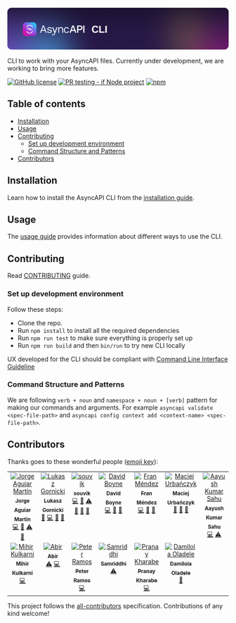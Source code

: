 [![AsyncAPI CLI](./assets/logo.png)](https://www.asyncapi.com)

CLI to work with your AsyncAPI files. Currently under development, we are working to bring more features. 

[![GitHub license](https://img.shields.io/github/license/asyncapi/cli)](https://github.com/asyncapi/cli/blob/master/LICENSE)
[![PR testing - if Node project](https://github.com/asyncapi/cli/actions/workflows/if-nodejs-pr-testing.yml/badge.svg)](https://github.com/asyncapi/cli/actions/workflows/if-nodejs-pr-testing.yml)
[![npm](https://img.shields.io/npm/dw/@asyncapi/cli)](https://www.npmjs.com/package/@asyncapi/cli)

## Table of contents

<!-- toc -->

- [Installation](/docs/installation.md)
- [Usage](/docs/usage.md)
- [Contributing](#contributing)
  * [Set up development environment](#set-up-development-environment)
  * [Command Structure and Patterns](#command-structure-and-patterns)
- [Contributors](#contributors)

<!-- tocstop -->

## Installation
Learn how to install the AsyncAPI CLI from the [installation guide](/docs/installation.md). 

## Usage

The [usage guide](/docs/usage.md) provides information about different ways to use the CLI.


## Contributing

Read [CONTRIBUTING](https://github.com/asyncapi/.github/blob/master/CONTRIBUTING.md) guide.

### Set up development environment

Follow these steps:

- Clone the repo.
- Run `npm install` to install all the required dependencies
- Run `npm run test` to make sure everything is properly set up
- Run `npm run build` and then `bin/run` to try new CLI locally

UX developed for the CLI should be compliant with [Command Line Interface Guideline](https://clig.dev/)

### Command Structure and Patterns

We are following `verb + noun` and `namespace + noun + [verb]` pattern for making our commands and arguments. For example `asyncapi validate <spec-file-path>` and `asyncapi config context add <context-name> <spec-file-path>`.

## Contributors

Thanks goes to these wonderful people ([emoji key](https://allcontributors.org/docs/en/emoji-key)):

<!-- ALL-CONTRIBUTORS-LIST:START - Do not remove or modify this section -->
<!-- prettier-ignore-start -->
<!-- markdownlint-disable -->
<table>
  <tbody>
    <tr>
      <td align="center" valign="top" width="14.28%"><a href="https://github.com/jotamusik"><img src="https://avatars.githubusercontent.com/u/14940638?v=4?s=100" width="100px;" alt="Jorge Aguiar Martín"/><br /><sub><b>Jorge Aguiar Martín</b></sub></a><br /><a href="https://github.com/asyncapi/cli/commits?author=jotamusik" title="Code">💻</a> <a href="#ideas-jotamusik" title="Ideas, Planning, & Feedback">🤔</a> <a href="https://github.com/asyncapi/cli/commits?author=jotamusik" title="Tests">⚠️</a> <a href="https://github.com/asyncapi/cli/commits?author=jotamusik" title="Documentation">📖</a></td>
      <td align="center" valign="top" width="14.28%"><a href="https://www.brainfart.dev/"><img src="https://avatars.githubusercontent.com/u/6995927?v=4?s=100" width="100px;" alt="Lukasz Gornicki"/><br /><sub><b>Lukasz Gornicki</b></sub></a><br /><a href="#ideas-derberg" title="Ideas, Planning, & Feedback">🤔</a> <a href="https://github.com/asyncapi/cli/commits?author=derberg" title="Code">💻</a> <a href="https://github.com/asyncapi/cli/pulls?q=is%3Apr+reviewed-by%3Aderberg" title="Reviewed Pull Requests">👀</a> <a href="#maintenance-derberg" title="Maintenance">🚧</a></td>
      <td align="center" valign="top" width="14.28%"><a href="https://souvik.vercel.app/"><img src="https://avatars.githubusercontent.com/u/41781438?v=4?s=100" width="100px;" alt="souvik"/><br /><sub><b>souvik</b></sub></a><br /><a href="https://github.com/asyncapi/cli/commits?author=Souvikns" title="Code">💻</a> <a href="#ideas-Souvikns" title="Ideas, Planning, & Feedback">🤔</a> <a href="https://github.com/asyncapi/cli/commits?author=Souvikns" title="Tests">⚠️</a> <a href="https://github.com/asyncapi/cli/pulls?q=is%3Apr+reviewed-by%3ASouvikns" title="Reviewed Pull Requests">👀</a> <a href="#maintenance-Souvikns" title="Maintenance">🚧</a> <a href="https://github.com/asyncapi/cli/commits?author=Souvikns" title="Documentation">📖</a></td>
      <td align="center" valign="top" width="14.28%"><a href="https://boyney.io/"><img src="https://avatars.githubusercontent.com/u/3268013?v=4?s=100" width="100px;" alt="David Boyne"/><br /><sub><b>David Boyne</b></sub></a><br /><a href="https://github.com/asyncapi/cli/commits?author=boyney123" title="Code">💻</a> <a href="#ideas-boyney123" title="Ideas, Planning, & Feedback">🤔</a> <a href="#maintenance-boyney123" title="Maintenance">🚧</a></td>
      <td align="center" valign="top" width="14.28%"><a href="http://www.fmvilas.com/"><img src="https://avatars.githubusercontent.com/u/242119?v=4?s=100" width="100px;" alt="Fran Méndez"/><br /><sub><b>Fran Méndez</b></sub></a><br /><a href="https://github.com/asyncapi/cli/commits?author=fmvilas" title="Code">💻</a> <a href="#ideas-fmvilas" title="Ideas, Planning, & Feedback">🤔</a> <a href="https://github.com/asyncapi/cli/pulls?q=is%3Apr+reviewed-by%3Afmvilas" title="Reviewed Pull Requests">👀</a></td>
      <td align="center" valign="top" width="14.28%"><a href="https://github.com/magicmatatjahu"><img src="https://avatars.githubusercontent.com/u/20404945?v=4?s=100" width="100px;" alt="Maciej Urbańczyk"/><br /><sub><b>Maciej Urbańczyk</b></sub></a><br /><a href="https://github.com/asyncapi/cli/pulls?q=is%3Apr+reviewed-by%3Amagicmatatjahu" title="Reviewed Pull Requests">👀</a> <a href="#maintenance-magicmatatjahu" title="Maintenance">🚧</a> <a href="#ideas-magicmatatjahu" title="Ideas, Planning, & Feedback">🤔</a></td>
      <td align="center" valign="top" width="14.28%"><a href="https://aayushsahu.com/"><img src="https://avatars.githubusercontent.com/u/54525741?v=4?s=100" width="100px;" alt="Aayush Kumar Sahu"/><br /><sub><b>Aayush Kumar Sahu</b></sub></a><br /><a href="https://github.com/asyncapi/cli/commits?author=aayushmau5" title="Code">💻</a> <a href="https://github.com/asyncapi/cli/commits?author=aayushmau5" title="Tests">⚠️</a></td>
    </tr>
    <tr>
      <td align="center" valign="top" width="14.28%"><a href="https://github.com/mihirterna"><img src="https://avatars.githubusercontent.com/u/31316452?v=4?s=100" width="100px;" alt="Mihir Kulkarni"/><br /><sub><b>Mihir Kulkarni</b></sub></a><br /><a href="https://github.com/asyncapi/cli/commits?author=mihirterna" title="Code">💻</a></td>
      <td align="center" valign="top" width="14.28%"><a href="https://imabp.github.io/resume/"><img src="https://avatars.githubusercontent.com/u/53480076?v=4?s=100" width="100px;" alt="Abir"/><br /><sub><b>Abir</b></sub></a><br /><a href="https://github.com/asyncapi/cli/commits?author=imabp" title="Tests">⚠️</a> <a href="https://github.com/asyncapi/cli/commits?author=imabp" title="Code">💻</a></td>
      <td align="center" valign="top" width="14.28%"><a href="https://github.com/peter-rr"><img src="https://avatars.githubusercontent.com/u/81691177?v=4?s=100" width="100px;" alt="Peter Ramos"/><br /><sub><b>Peter Ramos</b></sub></a><br /><a href="https://github.com/asyncapi/cli/commits?author=peter-rr" title="Code">💻</a></td>
      <td align="center" valign="top" width="14.28%"><a href="https://samridhi-98.github.io/Portfolio"><img src="https://avatars.githubusercontent.com/u/54466041?v=4?s=100" width="100px;" alt="Samriddhi"/><br /><sub><b>Samriddhi</b></sub></a><br /><a href="https://github.com/asyncapi/cli/commits?author=Samridhi-98" title="Tests">⚠️</a></td>
      <td align="center" valign="top" width="14.28%"><a href="https://linktr.ee/KharabePranay"><img src="https://avatars.githubusercontent.com/u/68046838?v=4?s=100" width="100px;" alt="Pranay Kharabe"/><br /><sub><b>Pranay Kharabe</b></sub></a><br /><a href="https://github.com/asyncapi/cli/commits?author=pranay202" title="Code">💻</a></td>
      <td align="center" valign="top" width="14.28%"><a href="https://d-m-oladele.netlify.app/"><img src="https://avatars.githubusercontent.com/u/98895460?v=4?s=100" width="100px;" alt="Damilola Oladele"/><br /><sub><b>Damilola Oladele</b></sub></a><br /><a href="https://github.com/asyncapi/cli/commits?author=activus-d" title="Documentation">📖</a></td>
    </tr>
  </tbody>
</table>

<!-- markdownlint-restore -->
<!-- prettier-ignore-end -->

<!-- ALL-CONTRIBUTORS-LIST:END -->

This project follows the [all-contributors](https://github.com/all-contributors/all-contributors) specification. Contributions of any kind welcome!
